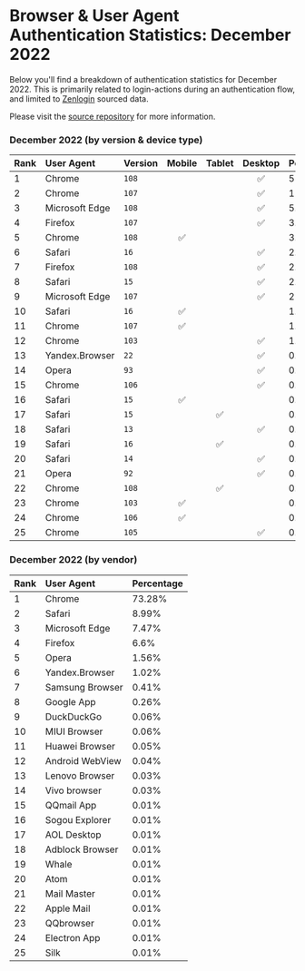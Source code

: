 # Browser & User Agent Authentication Statistics: December 2022

Below you'll find a breakdown of authentication statistics for
December 2022. This is primarily related to login-actions during an
authentication flow, and limited to <a href="https://zenlogin.co"/>Zenlogin</a>
sourced data.

Please visit the
<a href="https://github.com/zenlogin/browser-user-agent-authentication-statistics">source repository</a>
for more information.

### December 2022 (by version & device type)
| Rank | User Agent | Version | Mobile | Tablet | Desktop | Percentage |
| :--- | :--- | :--- | :---: | :---: | :---: | :--- |
| 1 | Chrome | `108` | | | ✅ | 51.99% |
| 2 | Chrome | `107` | | | ✅ | 11.35% |
| 3 | Microsoft Edge | `108` | | | ✅ | 5.18% |
| 4 | Firefox | `107` | | | ✅ | 3.43% |
| 5 | Chrome | `108` | ✅ | | | 3.04% |
| 6 | Safari | `16` | | | ✅ | 2.66% |
| 7 | Firefox | `108` | | | ✅ | 2.66% |
| 8 | Safari | `15` | | | ✅ | 2.18% |
| 9 | Microsoft Edge | `107` | | | ✅ | 2% |
| 10 | Safari | `16` | ✅ | | | 1.81% |
| 11 | Chrome | `107` | ✅ | | | 1.34% |
| 12 | Chrome | `103` | | | ✅ | 1.05% |
| 13 | Yandex.Browser | `22` | | | ✅ | 0.98% |
| 14 | Opera | `93` | | | ✅ | 0.88% |
| 15 | Chrome | `106` | | | ✅ | 0.74% |
| 16 | Safari | `15` | ✅ | | | 0.5% |
| 17 | Safari | `15` | | ✅ | | 0.46% |
| 18 | Safari | `13` | | | ✅ | 0.42% |
| 19 | Safari | `16` | | ✅ | | 0.4% |
| 20 | Safari | `14` | | | ✅ | 0.37% |
| 21 | Opera | `92` | | | ✅ | 0.29% |
| 22 | Chrome | `108` | | ✅ | | 0.28% |
| 23 | Chrome | `103` | ✅ | | | 0.28% |
| 24 | Chrome | `106` | ✅ | | | 0.27% |
| 25 | Chrome | `105` | | | ✅ | 0.24% |

### December 2022 (by vendor)
| Rank | User Agent | Percentage |
| :--- | :--- | :--- |
| 1 | Chrome | 73.28% |
| 2 | Safari | 8.99% |
| 3 | Microsoft Edge | 7.47% |
| 4 | Firefox | 6.6% |
| 5 | Opera | 1.56% |
| 6 | Yandex.Browser | 1.02% |
| 7 | Samsung Browser | 0.41% |
| 8 | Google App | 0.26% |
| 9 | DuckDuckGo | 0.06% |
| 10 | MIUI Browser | 0.06% |
| 11 | Huawei Browser | 0.05% |
| 12 | Android WebView | 0.04% |
| 13 | Lenovo Browser | 0.03% |
| 14 | Vivo browser | 0.03% |
| 15 | QQmail App | 0.01% |
| 16 | Sogou Explorer | 0.01% |
| 17 | AOL Desktop | 0.01% |
| 18 | Adblock Browser | 0.01% |
| 19 | Whale | 0.01% |
| 20 | Atom | 0.01% |
| 21 | Mail Master | 0.01% |
| 22 | Apple Mail | 0.01% |
| 23 | QQbrowser | 0.01% |
| 24 | Electron App | 0.01% |
| 25 | Silk | 0.01% |
